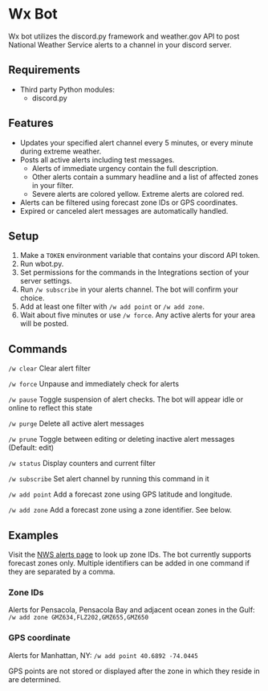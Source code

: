 # Wx Bot
Wx bot utilizes the discord.py framework and weather.gov API to post National Weather Service alerts to a channel in
your discord server.

## Requirements
* Third party Python modules:
  * discord.py

## Features
- Updates your specified alert channel every 5 minutes, or every minute during extreme weather.
- Posts all active alerts including test messages.
  - Alerts of immediate urgency contain the full description.
  - Other alerts contain a summary headline and a list of affected zones in your filter.
  - Severe alerts are colored yellow. Extreme alerts are colored red.
- Alerts can be filtered using forecast zone IDs or GPS coordinates.
- Expired or canceled alert messages are automatically handled.

## Setup
1. Make a `TOKEN` environment variable that contains your discord API token.
2. Run wbot.py.
3. Set permissions for the commands in the Integrations section of your server settings.
4. Run `/w subscribe` in your alerts channel. The bot will confirm your choice.
5. Add at least one filter with `/w add point` or `/w add zone`.
6. Wait about five minutes or use `/w force`. Any active alerts for your area will be posted.

## Commands
`/w clear` Clear alert filter

`/w force` Unpause and immediately check for alerts

`/w pause` Toggle suspension of alert checks. The bot will appear idle or online to reflect this state

`/w purge` Delete all active alert messages

`/w prune` Toggle between editing or deleting inactive alert messages (Default: edit)

`/w status` Display counters and current filter

`/w subscribe` Set alert channel by running this command in it

`/w add point` Add a forecast zone using GPS latitude and longitude.

`/w add zone` Add a forecast zone using a zone identifier. See below.

## Examples
Visit the [NWS alerts page](https://alerts.weather.gov/) to look up zone IDs. The bot currently supports forecast zones
only. Multiple identifiers can be added in one command if they are separated by a comma.

### Zone IDs
Alerts for Pensacola, Pensacola Bay and adjacent ocean zones in the Gulf: `/w add zone GMZ634,FLZ202,GMZ655,GMZ650`

### GPS coordinate
Alerts for Manhattan, NY: `/w add point 40.6892 -74.0445`

GPS points are not stored or displayed after the zone in which they reside in are determined.